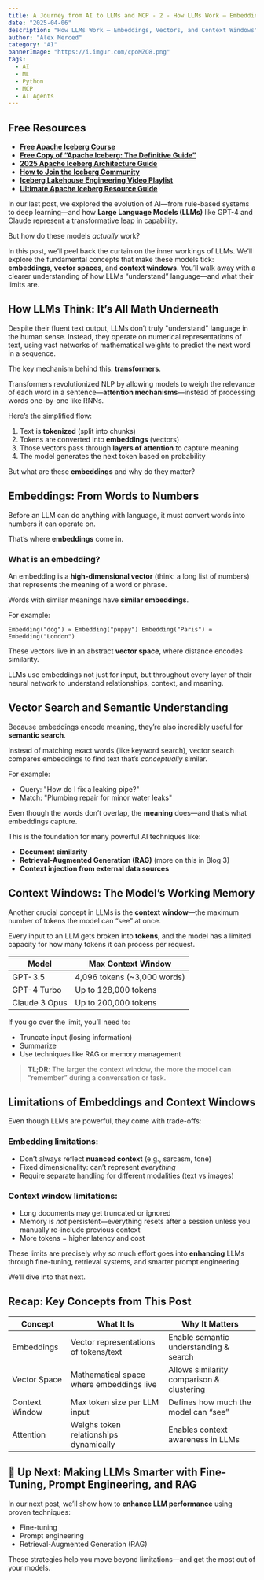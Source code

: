 ```yaml
---
title: A Journey from AI to LLMs and MCP - 2 - How LLMs Work — Embeddings, Vectors, and Context Windows
date: "2025-04-06"
description: "How LLMs Work — Embeddings, Vectors, and Context Windows"
author: "Alex Merced"
category: "AI"
bannerImage: "https://i.imgur.com/cpoMZQ8.png"
tags:
  - AI
  - ML
  - Python
  - MCP
  - AI Agents
---
```


## Free Resources  
- **[Free Apache Iceberg Course](https://hello.dremio.com/webcast-an-apache-iceberg-lakehouse-crash-course-reg.html?utm_source=ev_external_blog&utm_medium=influencer&utm_campaign=AItoLLMS&utm_content=alexmerced&utm_term=external_blog)**  
- **[Free Copy of “Apache Iceberg: The Definitive Guide”](https://hello.dremio.com/wp-apache-iceberg-the-definitive-guide-reg.html?utm_source=ev_external_blog&utm_medium=influencer&utm_campaign=AItoLLMS&utm_content=alexmerced&utm_term=external_blog)**  
- **[2025 Apache Iceberg Architecture Guide](https://medium.com/data-engineering-with-dremio/2025-guide-to-architecting-an-iceberg-lakehouse-9b19ed42c9de)**  
- **[How to Join the Iceberg Community](https://medium.alexmerced.blog/guide-to-finding-apache-iceberg-events-near-you-and-being-part-of-the-greater-iceberg-community-0c38ae785ddb)**  
- **[Iceberg Lakehouse Engineering Video Playlist](https://youtube.com/playlist?list=PLsLAVBjQJO0p0Yq1fLkoHvt2lEJj5pcYe&si=WTSnqjXZv6Glkc3y)**  
- **[Ultimate Apache Iceberg Resource Guide](https://medium.com/data-engineering-with-dremio/ultimate-directory-of-apache-iceberg-resources-e3e02efac62e)** 

In our last post, we explored the evolution of AI—from rule-based systems to deep learning—and how **Large Language Models (LLMs)** like GPT-4 and Claude represent a transformative leap in capability.

But how do these models *actually* work?

In this post, we’ll peel back the curtain on the inner workings of LLMs. We’ll explore the fundamental concepts that make these models tick: **embeddings**, **vector spaces**, and **context windows**. You’ll walk away with a clearer understanding of how LLMs “understand” language—and what their limits are.

## How LLMs Think: It’s All Math Underneath

Despite their fluent text output, LLMs don’t truly "understand" language in the human sense. Instead, they operate on numerical representations of text, using vast networks of mathematical weights to predict the next word in a sequence.

The key mechanism behind this: **transformers**.

Transformers revolutionized NLP by allowing models to weigh the relevance of each word in a sentence—**attention mechanisms**—instead of processing words one-by-one like RNNs.

Here’s the simplified flow:
1. Text is **tokenized** (split into chunks)
2. Tokens are converted into **embeddings** (vectors)
3. Those vectors pass through **layers of attention** to capture meaning
4. The model generates the next token based on probability

But what are these **embeddings** and why do they matter?

## Embeddings: From Words to Numbers

Before an LLM can do anything with language, it must convert words into numbers it can operate on.

That’s where **embeddings** come in.

### What is an embedding?
An embedding is a **high-dimensional vector** (think: a long list of numbers) that represents the meaning of a word or phrase.

Words with similar meanings have **similar embeddings**.

For example:
```
Embedding("dog") ≈ Embedding("puppy") Embedding("Paris") ≈ Embedding("London")
```

These vectors live in an abstract **vector space**, where distance encodes similarity.

LLMs use embeddings not just for input, but throughout every layer of their neural network to understand relationships, context, and meaning.

## Vector Search and Semantic Understanding

Because embeddings encode meaning, they’re also incredibly useful for **semantic search**.

Instead of matching exact words (like keyword search), vector search compares embeddings to find text that’s *conceptually* similar.

For example:
- Query: "How do I fix a leaking pipe?"
- Match: "Plumbing repair for minor water leaks"

Even though the words don’t overlap, the **meaning** does—and that’s what embeddings capture.

This is the foundation for many powerful AI techniques like:
- **Document similarity**
- **Retrieval-Augmented Generation (RAG)** (more on this in Blog 3)
- **Context injection from external data sources**

## Context Windows: The Model’s Working Memory

Another crucial concept in LLMs is the **context window**—the maximum number of tokens the model can “see” at once.

Every input to an LLM gets broken into **tokens**, and the model has a limited capacity for how many tokens it can process per request.

| Model        | Max Context Window |
|--------------|--------------------|
| GPT-3.5      | 4,096 tokens (~3,000 words) |
| GPT-4 Turbo  | Up to 128,000 tokens |
| Claude 3 Opus| Up to 200,000 tokens |

If you go over the limit, you’ll need to:
- Truncate input (losing information)
- Summarize
- Use techniques like RAG or memory management

> **TL;DR**: The larger the context window, the more the model can “remember” during a conversation or task.

## Limitations of Embeddings and Context Windows

Even though LLMs are powerful, they come with trade-offs:

### Embedding limitations:
- Don’t always reflect **nuanced context** (e.g., sarcasm, tone)
- Fixed dimensionality: can’t represent *everything*
- Require separate handling for different modalities (text vs images)

### Context window limitations:
- Long documents may get truncated or ignored
- Memory is *not* persistent—everything resets after a session unless you manually re-include previous context
- More tokens = higher latency and cost

These limits are precisely why so much effort goes into **enhancing** LLMs through fine-tuning, retrieval systems, and smarter prompt engineering.

We’ll dive into that next.

## Recap: Key Concepts from This Post

| Concept         | What It Is                                 | Why It Matters                            |
|------------------|---------------------------------------------|---------------------------------------------|
| Embeddings      | Vector representations of tokens/text      | Enable semantic understanding & search     |
| Vector Space     | Mathematical space where embeddings live  | Allows similarity comparison & clustering  |
| Context Window   | Max token size per LLM input               | Defines how much the model can “see”       |
| Attention        | Weighs token relationships dynamically     | Enables context awareness in LLMs          |

## 🔮 Up Next: Making LLMs Smarter with Fine-Tuning, Prompt Engineering, and RAG

In our next post, we’ll show how to **enhance LLM performance** using proven techniques:
- Fine-tuning
- Prompt engineering
- Retrieval-Augmented Generation (RAG)

These strategies help you move beyond limitations—and get the most out of your models.
